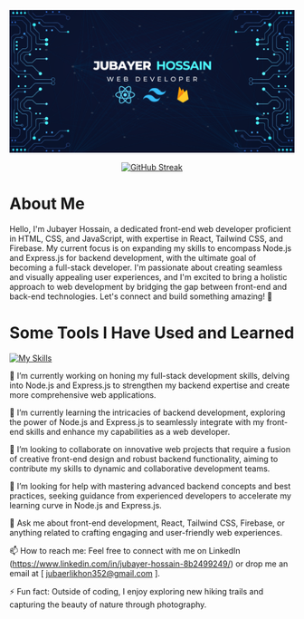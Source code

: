 ![My Image](Jubayer.png)

<p align="center">
    <a href="https://git.io/streak-stats"><img src="https://github-readme-streak-stats.herokuapp.com?user=jubayer3112&theme=algolia&card_width=500" alt="GitHub Streak" /></a>
</p>

# About Me

<p>
Hello, I'm Jubayer Hossain, a dedicated front-end web developer proficient in HTML, CSS, and JavaScript, with expertise in React, Tailwind CSS, and Firebase. My current focus is on expanding my skills to encompass Node.js and Express.js for backend development, with the ultimate goal of becoming a full-stack developer. I'm passionate about creating seamless and visually appealing user experiences, and I'm excited to bring a holistic approach to web development by bridging the gap between front-end and back-end technologies. Let's connect and build something amazing! 🚀
</p>


# Some Tools I Have Used and Learned

[![My Skills](https://skillicons.dev/icons?i=js,html,css,bootstrap,firebase,github,wordpress,mongodb,express,react,nodejs,tailwind)](https://skillicons.dev)


🔭 I’m currently working on honing my full-stack development skills, delving into Node.js and Express.js to strengthen my backend expertise and create more comprehensive web applications.

🌱 I’m currently learning the intricacies of backend development, exploring the power of Node.js and Express.js to seamlessly integrate with my front-end skills and enhance my capabilities as a web developer.

👯 I’m looking to collaborate on innovative web projects that require a fusion of creative front-end design and robust backend functionality, aiming to contribute my skills to dynamic and collaborative development teams.

🤔 I’m looking for help with mastering advanced backend concepts and best practices, seeking guidance from experienced developers to accelerate my learning curve in Node.js and Express.js.

💬 Ask me about front-end development, React, Tailwind CSS, Firebase, or anything related to crafting engaging and user-friendly web experiences.

📫 How to reach me: Feel free to connect with me on LinkedIn (https://www.linkedin.com/in/jubayer-hossain-8b2499249/) or drop me an email at [ jubaerlikhon352@gmail.com ].

⚡ Fun fact: Outside of coding, I enjoy exploring new hiking trails and capturing the beauty of nature through photography.
